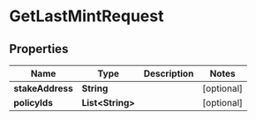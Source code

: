 

# GetLastMintRequest


## Properties

| Name | Type | Description | Notes |
|------------ | ------------- | ------------- | -------------|
|**stakeAddress** | **String** |  |  [optional] |
|**policyIds** | **List&lt;String&gt;** |  |  [optional] |



